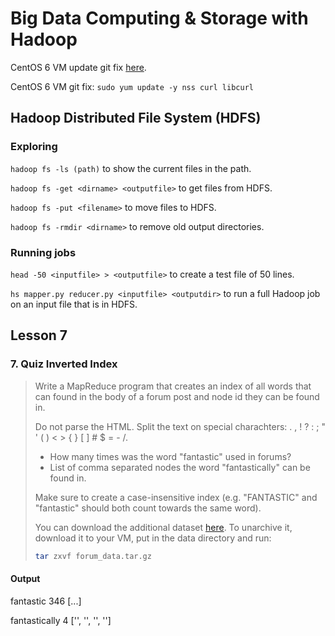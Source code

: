 # Big Data Computing & Storage with Hadoop

CentOS 6 VM update git fix [here](https://stackoverflow.com/questions/21820715/how-to-install-latest-version-of-git-on-centos-7-x-6-x).

CentOS 6 VM git fix: `sudo yum update -y nss curl libcurl`

## Hadoop Distributed File System (HDFS)

### Exploring

`hadoop fs -ls (path)` to show the current files in the path.

`hadoop fs -get <dirname> <outputfile>` to get files from HDFS.

`hadoop fs -put <filename>` to move files to HDFS.

`hadoop fs -rmdir <dirname>` to remove old output directories.

### Running jobs

`head -50 <inputfile> > <outputfile>` to create a test file of 50 lines.

`hs mapper.py reducer.py <inputfile> <outputdir>` to run a full Hadoop job on an input file that is in HDFS.

## Lesson 7

### 7. Quiz Inverted Index

>Write a MapReduce program that creates an index of all words that can found in the body of a forum post and node id they can be found in.
>
>Do not parse the HTML. Split the text on special charachters: . , ! ? : ; " ' ( ) < > { } [ ] # $ = - /.
>
>- How many times was the word "fantastic" used in forums?
>- List of comma separated nodes the word "fantastically" can be found in.
>
> Make sure to create a case-insensitive index (e.g. "FANTASTIC" and "fantastic" should both count towards the same word).
>
> You can download the additional dataset [here](http://content.udacity-data.com/course/hadoop/forum_data.tar.gz). To unarchive it, download it to your VM, put in the data directory and run:
>
>```bash
>tar zxvf forum_data.tar.gz
>```

#### Output

fantastic       346 [...]

fantastically   4   ['', '', '', '']